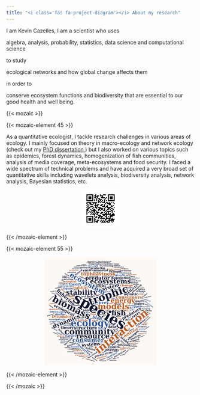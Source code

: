 ```yaml
---
title: "<i class='fas fa-project-diagram'></i> About my research"
---
```


<div class="mission">
I am Kevin Cazelles, I am a scientist who uses

algebra, analysis, probability, statistics, data science and computational science

to study

ecological networks and how global change affects them

in order to

conserve ecosystem functions and biodiversity that are essential to our good health and well being.
</div>


{{< mozaic >}}


{{< mozaic-element 45 >}}

As a quantitative ecologist, I tackle research challenges in various
areas of ecology. I mainly focused on theory in macro-ecology and
network ecology (check out my [PhD dissertation <i class="fas fa-file-pdf"
aria-hidden="true"></i>](/docs/thesekc.pdf)) but I also worked on
various topics such as epidemics, forest dynamics, homogenization of fish
communities, analysis of media coverage, meta-ecosystems and food security. I
faced a wide spectrum of technical problems and have acquired a very
broad set of quantitative skills including wavelets analysis, biodiversity
analysis, network analysis, Bayesian statistics, etc.

<center><img src="/img/ORCID.png" alt="orcid_qr" width="20%"></img></center>

{{< /mozaic-element >}}

{{< mozaic-element 55 >}}

<center><img src="/img/wordcloud.png" alt="wordcloud" width="60%"></img></center>

{{< /mozaic-element >}}

{{< /mozaic >}}
